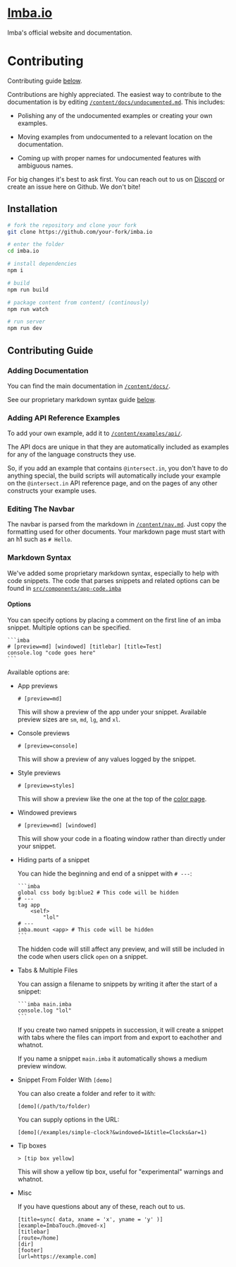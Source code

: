# [Imba.io](https://imba.io/)
Imba's official website and documentation.

# Contributing
Contributing guide [below](#contributing-guide).

Contributions are highly appreciated. The easiest way to
contribute to the documentation is by editing
[`/content/docs/undocumented.md`](/content/docs/undocumented.md).
This includes:

- Polishing any of the undocumented examples or creating your own
	examples.

- Moving examples from undocumented to a relevant location on the
	documentation.

- Coming up with proper names for undocumented features with
	ambiguous names.

For big changes it's best to ask first. You can reach out to us
on [Discord](https://discord.gg/mkcbkRw) or create an issue here
on Github. We don't bite!

## Installation
```bash
# fork the repository and clone your fork
git clone https://github.com/your-fork/imba.io

# enter the folder
cd imba.io

# install dependencies
npm i

# build
npm run build

# package content from content/ (continously)
npm run watch

# run server
npm run dev
```

## Contributing Guide

### Adding Documentation
You can find the main documentation in [`/content/docs/`](/content/docs/).

See our proprietary markdown syntax guide [below](#markdown-syntax).

### Adding API Reference Examples
To add your own example, add it to [`/content/examples/api/`](/content/examples/api/).

The API docs are unique in that they are automatically included
as examples for any of the language constructs they use.

So, if you add an example that contains `@intersect.in`,
you don't have to do anything special, the build scripts
will automatically include your example on the `@intersect.in`
API reference page, and on the pages of any other constructs
your example uses.

### Editing The Navbar
The navbar is parsed from the markdown in [`/content/nav.md`](/content/nav.md).
Just copy the formatting used for other documents.
Your markdown page must start with an h1 such as `# Hello`.

### Markdown Syntax
We've added some proprietary markdown syntax,
especially to help with code snippets.
The code that parses snippets and related options can be found
in [`src/components/app-code.imba`](src/components/app-code.imba)

#### Options
You can specify options by placing a comment
on the first line of an imba snippet.
Multiple options can be specified.

````
```imba
# [preview=md] [windowed] [titlebar] [title=Test]
console.log "code goes here"
```
````

Available options are:

- App previews

	```
	# [preview=md]
	```
	This will show a preview of the app under your snippet.
	Available preview sizes are `sm`, `md`, `lg`, and `xl`.

- Console previews
	```
	# [preview=console]
	```
	This will show a preview of any values logged by the snippet.

- Style previews
	```
	# [preview=styles]
	```
	This will show a preview like the one at the top of the
	[color page](https://imba.io/docs/css/values/color).

- Windowed previews
	```
	# [preview=md] [windowed]
	```
	This will show your code in a floating window rather than
	directly under your snippet.

- Hiding parts of a snippet

	You can hide the beginning and end of a snippet with `# ---`:
	````
	```imba
	global css body bg:blue2 # This code will be hidden
	# ---
	tag app
		<self>
			"lol"
	# ---
	imba.mount <app> # This code will be hidden
	```
	````

	The hidden code will still affect any preview,
	and will still be included in the code when users click `open` on a snippet.

- Tabs & Multiple Files

	You can assign a filename to snippets by writing it after
	the start of a snippet:
	````
	```imba main.imba
	console.log "lol"
	```
	````

	If you create two named snippets in succession,
	it will create a snippet with tabs where the files can
	import from and export to eachother and whatnot.

	If you name a snippet `main.imba`
	it automatically shows a medium preview window.

- Snippet From Folder With `[demo]`

	You can also create a folder and refer to it with:
	```
	[demo](/path/to/folder)
	```

	You can supply options in the URL:
	```
	[demo](/examples/simple-clock?&windowed=1&title=Clocks&ar=1)
	```

- Tip boxes
	```
	> [tip box yellow]
	```
	This will show a yellow tip box, useful for "experimental" warnings
	and whatnot.

- Misc

	If you have questions about any of these, reach out to us.
	```
	[title=sync( data, xname = 'x', yname = 'y' )]
	[example=ImbaTouch.@moved-x]
	[titlebar]
	[route=/home]
	[dir]
	[footer]
	[url=https://example.com]
	```
